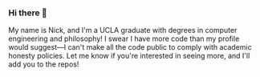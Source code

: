 ### Hi there 👋

My name is Nick, and I'm a UCLA graduate with degrees in computer engineering and philosophy! I swear I have more code than my profile would suggest––I can't make all the code public to comply with academic honesty policies. Let me know if you're interested in seeing more, and I'll add you to the repos!

<!--
**nnhien/nnhien** is a ✨ _special_ ✨ repository because its `README.md` (this file) appears on your GitHub profile.

Here are some ideas to get you started:

- 🔭 I’m currently working on ...
- 🌱 I’m currently learning ...
- 👯 I’m looking to collaborate on ...
- 🤔 I’m looking for help with ...
- 💬 Ask me about ...
- 📫 How to reach me: ...
- 😄 Pronouns: ...
- ⚡ Fun fact: ...
-->
